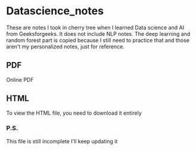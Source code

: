 # Datascience_notes
These are notes I took in cherry tree when I learned Data science and AI from Geeksforgeeks. It does not include NLP notes. The deep learning and random forest part is copied because I still need to practice that and those aren't my personalized notes, just for reference. 
## PDF
Online PDF
## HTML
To view the HTML file, you need to download it entirely

### P.S. 
This file is still incomplete
I'll keep updating it 
